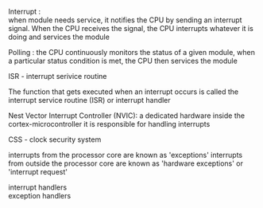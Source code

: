 Interrupt :  
when module needs service, it notifies the CPU by sending an interrupt signal. When the CPU receives the signal, the CPU interrupts whatever it is doing and services the module  

Polling :
the CPU continuously monitors the status of a given module, when a particular status condition is met, the CPU then services the module

ISR - interrupt serivice routine  

The function that gets executed when an interrupt occurs is called the interrupt service routine (ISR) or interrupt handler  

Nest Vector Interrupt Controller (NVIC):
a dedicated hardware inside the cortex-microcontroller
it is responsible for handling interrupts

CSS - clock security system  

interrupts from the processor core are known as 'exceptions'
interrupts from outside the processor core are known as 'hardware exceptions' or 'interrupt request'  

interrupt handlers  
exception handlers  

